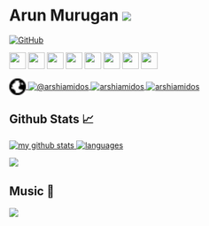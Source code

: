 

#  Arun Murugan <img src="https://media.giphy.com/media/WUlplcMpOCEmTGBtBW/giphy.gif" width="30">

<p>
<a href="http://arunmurugan78.github.io/">
<img alt="GitHub" src="https://img.shields.io/badge/dynamic/json?logo=github&label=GitHub+Followers&labelColor=282c34&color=181717&query=%24.data.totalSubs&url=https%3A%2F%2Fapi.spencerwoo.com%2Fsubstats%2F%3Fsource%3Dgithub%26queryKey%3DArunMurugan78&longCache=true">
</a>
<p>

<!-- programming langs i work-->
<p>
<img src="https://devicon.dev/devicon.git/icons/javascript/javascript-original.svg" width="30px" height="30px"/>
<img src="https://devicon.dev/devicon.git/icons/python/python-original.svg" width="30px" height="30px"/>
<img src="https://devicon.dev/devicon.git/icons/nodejs/nodejs-original.svg" width="30px" height="30px"/>
<img src="https://devicon.dev/devicon.git/icons/c/c-original.svg" width="30px" height="30px"/>
<img src="https://devicon.dev/devicon.git/icons/react/react-original.svg" width="30px" height="30px"/>
<img src="https://devicon.dev/devicon.git/icons/typescript/typescript-original.svg" width="30px" height="30px"/>
<img src="https://devicon.dev/devicon.git/icons/cplusplus/cplusplus-original.svg" width="30px" height="30px"/>
<img src="https://devicon.dev/devicon.git/icons/github/github-original.svg" width="30px" height="30px"/>
</p>



<!-- websites and link -->
<p>
<a href="http://arunmurugan78.github.io/" target="blank">
<img align="center" src="https://raw.githubusercontent.com/iconic/open-iconic/master/svg/globe.svg" alt="@arshiamidos" height="30" width="30" />
</a>
<a href="https://medium.com/@arunmurugan200" target="blank">
<img align="center" src="https://cdn.jsdelivr.net/npm/simple-icons@3.0.1/icons/medium.svg" alt="@arshiamidos" height="30" width="30" />
</a>
<a href="https://linkedin.com/in/arun-murugan-50885717a/" target="blank">
<img align="center" src="https://cdn.jsdelivr.net/npm/simple-icons@3.0.1/icons/linkedin.svg" alt="arshiamidos" height="30" width="30" />
</a>
<a href="https://github.com/ArunMurugan78" target="blank">
<img align="center" src="https://cdn.jsdelivr.net/npm/simple-icons@3.0.1/icons/github.svg" alt="arshiamidos" height="30" width="30" />
</a>
</p>





## Github Stats 📈
<!-- status codes -->
<a href="http://arunmurugan78.github.io/">
    <p>
    <img src="https://github-readme-stats.vercel.app/api?username=ArunMurugan78&show_icons=true&theme=tokyonight" alt="my github stats" width="420"/>&nbsp;<img src="https://github-readme-stats.vercel.app/api/top-langs/?username=ArunMurugan78&layout=compact&theme=tokyonight" alt="languages" height="165">
    </p>
</a>
<!-- thropy -->
<a href="http://arunmurugan78.github.io/">
    <p>
        <img src="https://github-profile-trophy.vercel.app/?username=ArunMurugan78&column=7&theme=onedark"/>
    </p>
</a>

## Music 🎸 
<p>
    <img src="https://spotify-github-profile.vercel.app/api/view?uid=4ni6expuhfs7kg2y3up57glrd&cover_image=true"/>
</p>
